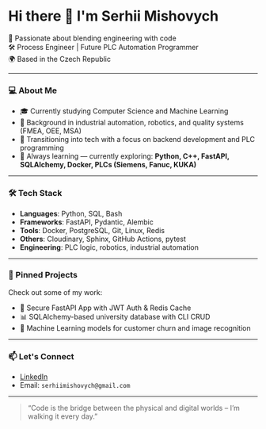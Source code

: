 # Hi there 👋 I'm Serhii Mishovych

🚀 Passionate about blending engineering with code  
🛠️ Process Engineer | Future PLC Automation Programmer  
🌍 Based in the Czech Republic

---

### 💻 About Me

- 🎓 Currently studying Computer Science and Machine Learning
- 👷 Background in industrial automation, robotics, and quality systems (FMEA, OEE, MSA)
- 🔁 Transitioning into tech with a focus on backend development and PLC programming
- 🧠 Always learning — currently exploring: **Python, C++, FastAPI, SQLAlchemy, Docker, PLCs (Siemens, Fanuc, KUKA)**

---

### 🛠 Tech Stack

- **Languages**: Python, SQL, Bash
- **Frameworks**: FastAPI, Pydantic, Alembic
- **Tools**: Docker, PostgreSQL, Git, Linux, Redis
- **Others**: Cloudinary, Sphinx, GitHub Actions, pytest
- **Engineering**: PLC logic, robotics, industrial automation

---

### 📌 Pinned Projects

Check out some of my work:

- 🔐 Secure FastAPI App with JWT Auth & Redis Cache
- 📊 SQLAlchemy-based university database with CLI CRUD
- 🤖 Machine Learning models for customer churn and image recognition

---

### 📫 Let's Connect

- [LinkedIn](https://www.linkedin.com/in/serhii-mishovych-008a4327b)
- Email: `serhiimishovych@gmail.com`

---

> “Code is the bridge between the physical and digital worlds – I’m walking it every day.”
